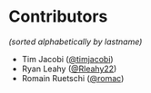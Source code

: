 # Contributors

*(sorted alphabetically by lastname)*

- Tim Jacobi ([@timjacobi](https://github.com/timjacobi))
- Ryan Leahy ([@Rleahy22](https://github.com/Rleahy22))
- Romain Ruetschi ([@romac](https://github.com/romac))
